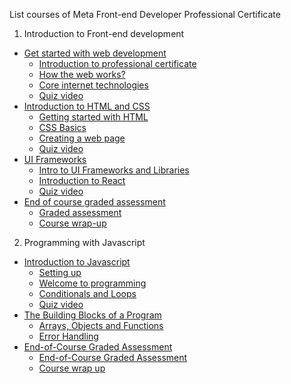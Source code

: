 List courses of Meta Front-end Developer Professional Certificate

1. Introduction to Front-end development
- [Get started with web development](01_introduction-to-front-end-development/01_get-started-with-web-development/README.md)
  - [Introduction to professional certificate](01_introduction-to-front-end-development/01_get-started-with-web-development/01_introduction-to-the-professional-certificate/README.md)
  - [How the web works?](01_introduction-to-front-end-development/01_get-started-with-web-development/02_how-the-web-works/README.md)
  - [Core internet technologies](01_introduction-to-front-end-development/01_get-started-with-web-development/03_core-internet-technologies/README.md)
  - [Quiz video](01_introduction-to-front-end-development/01_get-started-with-web-development/quiz_video.md)
- [Introduction to HTML and CSS](01_introduction-to-front-end-development/02_introduction-to-html-and-css/README.md)
  - [Getting started with HTML](01_introduction-to-front-end-development/02_introduction-to-html-and-css/01_getting-started-with-html/README.md)
  - [CSS Basics](01_introduction-to-front-end-development/02_introduction-to-html-and-css/02_css-basics/README.md)
  - [Creating a web page](01_introduction-to-front-end-development/02_introduction-to-html-and-css/03_creating-a-web-page/README.md)
  - [Quiz video](01_introduction-to-front-end-development/02_introduction-to-html-and-css/quiz_video.md)
- [UI Frameworks](01_introduction-to-front-end-development/03_ui-frameworks/README.md)
  - [Intro to UI Frameworks and Libraries](01_introduction-to-front-end-development/03_ui-frameworks/01_intro-to-ui-frameworks-and-libraries/README.md)
  - [Introduction to React](01_introduction-to-front-end-development/03_ui-frameworks/02_introduction-to-react/README.md)
  - [Quiz video](01_introduction-to-front-end-development/03_ui-frameworks/quiz_video.md)
- [End of course graded assessment](01_introduction-to-front-end-development/04_end-of-course-graded-assessment/README.md)
  - [Graded assessment](01_introduction-to-front-end-development/04_end-of-course-graded-assessment/01_graded-assessment/README.md)
  - [Course wrap-up](01_introduction-to-front-end-development/04_end-of-course-graded-assessment/02_course-wrap-up/README.md)
2. Programming with Javascript
- [Introduction to Javascript](02_programming-with-javascript/01_introduction-to-javascript/README.md)
  - [Setting up](02_programming-with-javascript/01_introduction-to-javascript/01_setting-up/README.md)
  - [Welcome to programming](02_programming-with-javascript/01_introduction-to-javascript/02_welcome-to-programming/README.md)
  - [Conditionals and Loops](02_programming-with-javascript/01_introduction-to-javascript/03_conditionals-and-loops/README.md)
  - [Quiz video](02_programming-with-javascript/01_introduction-to-javascript/quiz_video.md)
- [The Building Blocks of a Program](02_programming-with-javascript/02_the-building-blocks-of-a-program/README.md)
  - [Arrays, Objects and Functions](02_programming-with-javascript/02_the-building-blocks-of-a-program/01_arrays-objects-and-functions/README.md)
  - [Error Handling](02_programming-with-javascript/02_the-building-blocks-of-a-program/02_error-handling/README.md)
- [End-of-Course Graded Assessment](02_programming-with-javascript/05_end-of-course-graded-assessment/README.md)
  - [End-of-Course Graded Assessment](02_programming-with-javascript/05_end-of-course-graded-assessment/01_end-of-course-graded-assessment/README.md)
  - [Course wrap up](02_programming-with-javascript/05_end-of-course-graded-assessment/02_course-wrap-up/README.md)